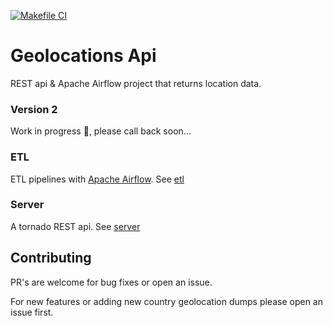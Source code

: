 [![Makefile CI](https://github.com/joegasewicz/geolocations-api/actions/workflows/makefile.yml/badge.svg)](https://github.com/joegasewicz/geolocations-api/actions/workflows/makefile.yml)
# Geolocations Api
REST api & Apache Airflow project that returns location data.

### Version 2
Work in progress 🚧, please call back soon...

### ETL
ETL pipelines with [Apache Airflow](https://airflow.apache.org/). See [etl](etl)

### Server
A tornado REST api. See [server](server)

## Contributing
PR's are welcome for bug fixes or open an issue.

For new features or adding new country geolocation dumps please open an issue first.

